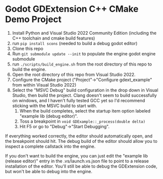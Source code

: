 # Godot GDExtension C++ CMake Demo Project

1. Install Python and Visual Studio 2022 Community Edition (including the C++ toolchain and cmake build features)
1. run `pip install scons` (needed to build a debug godot editor)
1. Clone this repo
1. Run `git submodule update --init` to populate the engine godot engine submodule
1. run `./scripts/build_engine.sh` from the root directory of this repo to build the engine.
1. Open the root directory of this repo from Visual Studio 2022.
1. Configure the CMake project ("Project"->"Configure gdext_example" from within Visual Studio 2022)
1. Select the "MSVC Debug" build configuration in the drop down in Visual Studio, then build the project. Clang doesn't seem to build successfully on windows, and I haven't fully tested GCC yet so I'd recommend sticking with the MSVC build to start with.
    1. When the build completes, select the startup item option labeled "example lib (debug editor)".
    1. Toss a breakpoint in `void GDExample::_process(double delta)`
    1. Hit F5 or go to "Debug"->"Start Debugging".

If everything worked correctly, the editor should automatically open, and the breakpoint should hit. The debug build of the editor should allow you to inspect a complete callstack into the engine.

If you don't want to build the engine, you can just edit the "example lib (release editor)" entry in the .vs/launch.vs.json file to point to a release installation of the editor. You'll still be able to debug the GDExtension code, but won't be able to debug into the engine.
